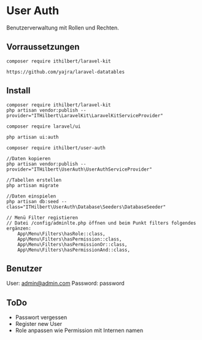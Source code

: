 # User Auth
Benutzerverwaltung mit Rollen und Rechten.

## Vorraussetzungen
```
composer require ithilbert/laravel-kit

https://github.com/yajra/laravel-datatables
```

## Install
```
composer require ithilbert/laravel-kit
php artisan vendor:publish --provider="ITHilbert\LaravelKit\LaravelKitServiceProvider"

composer require laravel/ui

php artisan ui:auth

composer require ithilbert/user-auth

//Daten kopieren
php artisan vendor:publish --provider="ITHilbert\UserAuth\UserAuthServiceProvider"

//Tabellen erstellen
php artisan migrate

//Daten einspielen
php artisan db:seed --class="ITHilbert\UserAuth\Database\Seeders\DatabaseSeeder"

// Menü Filter registieren
// Datei /config/adminlte.php öffnen und beim Punkt filters folgendes ergänzen:
    App\Menu\Filters\hasRole::class,
    App\Menu\Filters\hasPermission::class,
    App\Menu\Filters\hasPermissionOr::class,
    App\Menu\Filters\hasPermissionAnd::class,

```

## Benutzer
User: admin@admin.com
Password: password


## ToDo
- Passwort vergessen
- Register new User
- Role anpassen wie Permission mit Internen namen
